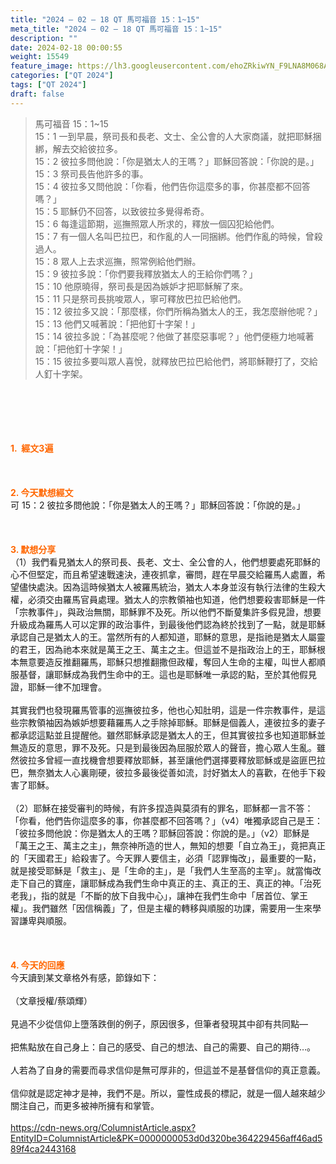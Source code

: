 ```yaml
---
title: "2024 – 02 – 18 QT 馬可福音 15：1~15"
meta_title: "2024 – 02 – 18 QT 馬可福音 15：1~15"
description: ""
date: 2024-02-18 00:00:55
weight: 15549
feature_image: https://lh3.googleusercontent.com/ehoZRkiwYN_F9LNA8M068AYxt73EavCZno-PD1cJRuf5BbSkQVUWr3gNEbt5kSs28Pb_Elg17kSrtf9ybWvojWoMV6I4tPM3vGRGDq6GkKkPdL2Gut4QAIw4-uykKUAtNiKgQKntvsU=w800
categories: ["QT 2024"]
tags: ["QT 2024"]
draft: false
---
```


<blockquote>馬可福音 15：1~15<br />
15：1 一到早晨，祭司長和長老、文士、全公會的人大家商議，就把耶穌捆綁，解去交給彼拉多。<br />
15：2 彼拉多問他說：「你是猶太人的王嗎？」耶穌回答說：「你說的是。」<br />
15：3 祭司長告他許多的事。<br />
15：4 彼拉多又問他說：「你看，他們告你這麼多的事，你甚麼都不回答嗎？」<br />
15：5 耶穌仍不回答，以致彼拉多覺得希奇。<br />
15：6 每逢這節期，巡撫照眾人所求的，釋放一個囚犯給他們。<br />
15：7 有一個人名叫巴拉巴，和作亂的人一同捆綁。他們作亂的時候，曾殺過人。<br />
15：8 眾人上去求巡撫，照常例給他們辦。<br />
15：9 彼拉多說：「你們要我釋放猶太人的王給你們嗎？」<br />
15：10 他原曉得，祭司長是因為嫉妒才把耶穌解了來。<br />
15：11 只是祭司長挑唆眾人，寧可釋放巴拉巴給他們。<br />
15：12 彼拉多又說：「那麼樣，你們所稱為猶太人的王，我怎麼辦他呢？」<br />
15：13 他們又喊著說：「把他釘十字架！」<br />
15：14 彼拉多說：「為甚麼呢？他做了甚麼惡事呢？」他們便極力地喊著說：「把他釘十字架！」<br />
15：15 彼拉多要叫眾人喜悅，就釋放巴拉巴給他們，將耶穌鞭打了，交給人釘十字架。</blockquote><br />
&nbsp;<br />
<br />
&nbsp;<br />
<br />
<span style="color: #ff6600;"><strong>1.  經文3遍</strong></span><br />
<br />
&nbsp;<br />
<br />
<span style="color: #ff6600;"><strong>2. 今天默想經文<br />
</strong></span>可 15：2 彼拉多問他說：「你是猶太人的王嗎？」耶穌回答說：「你說的是。」<br />
<br />
&nbsp;<br />
<br />
<strong><span style="color: #ff6600;">3. 默想分享<br />
</span></strong>（1）我們看見猶太人的祭司長、長老、文士、全公會的人，他們想要處死耶穌的心不但堅定，而且希望速戰速決，連夜抓拿，審問，趕在早晨交給羅馬人處置，希望儘快處決。因為這時候猶太人被羅馬統治，猶太人本身並沒有執行法律的生殺大權，必須交由羅馬官員處理。猶太人的宗教領袖也知道，他們想要殺害耶穌是一件「宗教事件」，與政治無關，耶穌罪不及死。所以他們不斷蓃集許多假見證，想要升級成為羅馬人可以定罪的政治事件，到最後他們認為終於找到了一點，就是耶穌承認自己是猶太人的王。當然所有的人都知道，耶穌的意思，是指祂是猶太人屬靈的君王，因為祂本來就是萬王之王、萬主之主。但這並不是指政治上的王，耶穌根本無意要造反推翻羅馬，耶穌只想推翻撒但政權，奪回人生命的主權，叫世人都順服基督，讓耶穌成為我們生命中的王。這也是耶穌唯一承認的點，至於其他假見證，耶穌一律不加理會。<br />
<br />
其實我們也發現羅馬管事的巡撫彼拉多，他也心知肚明，這是一件宗教事件，是這些宗教領袖因為嫉妒想要藉羅馬人之手除掉耶穌。耶穌是個義人，連彼拉多的妻子都承認這點並且提醒他。雖然耶穌承認是猶太人的王，但其實彼拉多也知道耶穌並無造反的意思，罪不及死。只是到最後因為屈服於眾人的聲音，擔心眾人生亂。雖然彼拉多曾經一直找機會想要釋放耶穌，甚至讓他們選擇要釋放耶穌或是盜匪巴拉巴，無奈猶太人心裏剛硬，彼拉多最後從善如流，討好猶太人的喜歡，在他手下殺害了耶穌。<br />
<br />
（2）耶穌在接受審判的時候，有許多捏造與莫須有的罪名，耶穌都一言不答：「你看，他們告你這麼多的事，你甚麼都不回答嗎？」（v4）唯獨承認自己是王：「彼拉多問他說：你是猶太人的王嗎？耶穌回答說：你說的是。」（v2）耶穌是「萬王之王、萬主之主」，無奈神所造的世人，無知的想要「自立為王」，竟把真正的「天國君王」給殺害了。今天罪人要信主，必須「認罪悔改」，最重要的一點，就是接受耶穌是「救主」、是「生命的主」，是「我們人生至高的主宰」。就當悔改走下自己的寶座，讓耶穌成為我們生命中真正的主、真正的王、真正的神。「治死老我」，指的就是「不斷的放下自我中心」，讓神在我們生命中「居首位、掌王權」。我們雖然「因信稱義」了，但是主權的轉移與順服的功課，需要用一生來學習謙卑與順服。<br />
<br />
&nbsp;<br />
<br />
<strong style="font-size: inherit;"><span style="color: #ff6600;">4. 今天的回應<br />
</span></strong>今天讀到某文章格外有感，節錄如下：<br />
<br />
（文章授權/蔡頌輝）<br />
<br />
見過不少從信仰上墮落跌倒的例子，原因很多，但筆者發現其中卻有共同點—<br />
<br />
把焦點放在自己身上：自己的感受、自己的想法、自己的需要、自己的期待…。<br />
<br />
人若為了自身的需要而尋求信仰是無可厚非的，但這並不是基督信仰的真正意義。<br />
<br />
信仰就是認定神才是神，我們不是。所以，靈性成長的標記，就是一個人越來越少關注自己，而更多被神所擁有和掌管。<br />
<br />
<a href="https://cdn-news.org/ColumnistArticle.aspx?EntityID=ColumnistArticle&amp;PK=0000000053d0d320be364229456aff46ad589f4ca2443168">https://cdn-news.org/ColumnistArticle.aspx?EntityID=ColumnistArticle&amp;PK=0000000053d0d320be364229456aff46ad589f4ca2443168</a><br />
<br />
&nbsp;<br />
<br />
<audio style="display: none;" controls="controls"></audio><br />
<br />
<audio style="display: none;" controls="controls"></audio><br />
<br />
<audio style="display: none;" controls="controls"></audio><br />
<br />
<audio style="display: none;" controls="controls"></audio><br />
<br />
<audio style="display: none;" controls="controls"></audio>
        